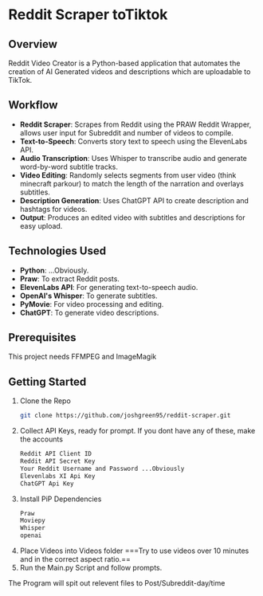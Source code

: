 # Reddit Scraper toTiktok 
## Overview

Reddit Video Creator is a Python-based application that automates the creation of AI Generated videos and descriptions which are uploadable to TikTok. 

## Workflow

- **Reddit Scraper**: Scrapes from Reddit using the PRAW Reddit Wrapper, allows user input for Subreddit and number of videos to compile.
- **Text-to-Speech**: Converts story text to speech using the ElevenLabs API.
- **Audio Transcription**: Uses Whisper to transcribe audio and generate word-by-word subtitle tracks.
- **Video Editing**: Randomly selects segments from user video (think minecraft parkour) to match the length of the narration and overlays subtitles.
- **Description Generation**: Uses ChatGPT API to create description and hashtags for videos.
- **Output**: Produces an edited video with subtitles and descriptions for easy upload.

## Technologies Used

- **Python**: ...Obviously.
- **Praw**: To extract Reddit posts.
- **ElevenLabs API**: For generating text-to-speech audio.
- **OpenAI's Whisper**: To generate subtitles.
- **PyMovie**: For video processing and editing.
- **ChatGPT**: To generate video descriptions.

## Prerequisites
This project needs FFMPEG and ImageMagik

## Getting Started
1. Clone the Repo
   ```sh
   git clone https://github.com/joshgreen95/reddit-scraper.git
   ```
2. Collect API Keys, ready for prompt. If you dont have any of these, make the accounts
   ```sh
   Reddit API Client ID
   Reddit API Secret Key
   Your Reddit Username and Password ...Obviously
   Elevenlabs XI Api Key
   ChatGPT Api Key
   ```
3. Install PiP Dependencies
   ```sh
   Praw
   Moviepy
   Whisper
   openai
   ```
4. Place Videos into Videos folder ===Try to use videos over 10 minutes and in the correct aspect ratio.==
5. Run the Main.py Script and follow prompts.

The Program will spit out relevent files to Post/Subreddit-day/time
